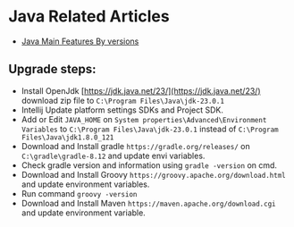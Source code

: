 # Java Related Articles

- [Java Main Features By versions](java-main-features-version.md)

## Upgrade steps:
- Install OpenJdk [https://jdk.java.net/23/](https://jdk.java.net/23/) 
  download zip file to `C:\Program Files\Java\jdk-23.0.1`
- Intellij Update platform settings SDKs and Project SDK.
- Add or Edit `JAVA_HOME` on `System properties\Advanced\Environment Variables` 
  to 
  `C:\Program Files\Java\jdk-23.0.1` 
  instead of
  `C:\Program Files\Java\jdk1.8.0_121`
- Download and Install gradle `https://gradle.org/releases/`
on `C:\gradle\gradle-8.12` and update envi variables.
- Check gradle version and information using `gradle -version` on cmd.
- Download and Install Groovy `https://groovy.apache.org/download.html` and update
  environment variables.
- Run command `groovy -version`
- Download and Install Maven `https://maven.apache.org/download.cgi` and update
  environment variable.
  



